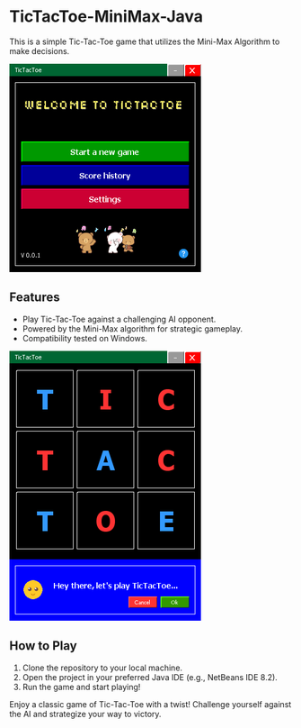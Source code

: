 # TicTacToe-MiniMax-Java

This is a simple Tic-Tac-Toe game that utilizes the Mini-Max Algorithm to make decisions.

![Main Page](./images/main.png)

## Features

- Play Tic-Tac-Toe against a challenging AI opponent.
- Powered by the Mini-Max algorithm for strategic gameplay.
- Compatibility tested on Windows.

![Game Start](./images/play.png)

## How to Play

1. Clone the repository to your local machine.
2. Open the project in your preferred Java IDE (e.g., NetBeans IDE 8.2).
3. Run the game and start playing!

Enjoy a classic game of Tic-Tac-Toe with a twist! Challenge yourself against the AI and strategize your way to victory.
